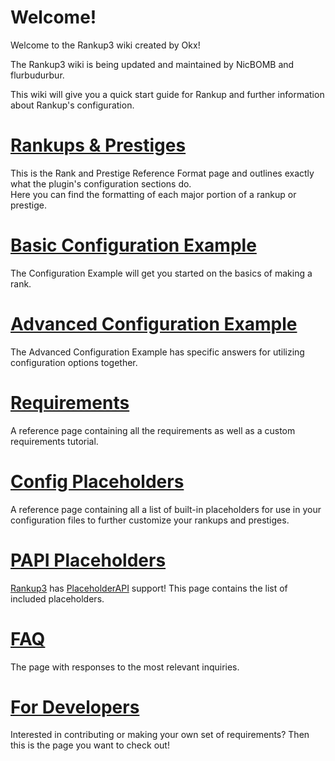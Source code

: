 # Welcome!
Welcome to the Rankup3 wiki created by Okx!


The Rankup3 wiki is being updated and maintained by NicBOMB and flurbudurbur.


This wiki will give you a quick start guide for Rankup and further information about Rankup's configuration.

# [Rankups & Prestiges](./Core-Files/Rankups-and-prestiges.md)
This is the Rank and Prestige Reference Format page and outlines exactly what the plugin's configuration sections do.  
Here you can find the formatting of each major portion of a rankup or prestige.

# [Basic Configuration Example](./Core-Files/Basic-Configuration-Example.md)
The Configuration Example will get you started on the basics of making a rank.

# [Advanced Configuration Example](./Core-Files/Advanced-Configuration-Example.md)
The Advanced Configuration Example has specific answers for utilizing configuration options together.

# [Requirements](./Core-Files/List-of-Requirements.md)
A reference page containing all the requirements as well as a custom requirements tutorial.

# [Config Placeholders](./Core-Files/Config-Placeholders.md)
A reference page containing all a list of built-in placeholders for use in your configuration files to further customize your rankups and prestiges.

# [PAPI Placeholders](./Core-Files/PAPI-Placeholders.md)
[Rankup3](https://www.spigotmc.org/resources/rankup.76964/) has [PlaceholderAPI](https://www.spigotmc.org/resources/placeholderapi.6245/) support! This page contains the list of included placeholders. 

# [FAQ](./Core-Files/FAQ.md)
The page with responses to the most relevant inquiries.

# [For Developers](./Core-Files/For-Developers.md)
Interested in contributing or making your own set of requirements? Then this is the page you want to check out!
